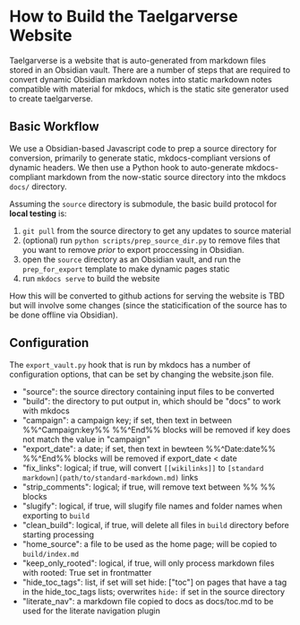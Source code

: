 # How to Build the Taelgarverse Website

Taelgarverse is a website that is auto-generated from markdown files stored in an Obsidian vault. There are a number of steps that are required to convert dynamic Obsidian markdown notes into static markdown notes compatible with material for mkdocs, which is the static site generator used to create taelgarverse.

## Basic Workflow

We use a Obsidian-based Javascript code to prep a source directory for conversion, primarily to generate static, mkdocs-compliant versions of dynamic headers. We then use a Python hook to auto-generate mkdocs-compliant markdown from the now-static source directory into the mkdocs `docs/` directory. 

Assuming the `source` directory is submodule, the basic build protocol for **local testing** is:
1. `git pull` from the source directory to get any updates to source material
2. (optional) run `python scripts/prep_source_dir.py` to remove files that you want to remove *prior* to export proccessing in Obsidian.
3. open the `source` directory as an Obsidian vault, and run the `prep_for_export` template to make dynamic pages static
4. run `mkdocs serve` to build the website

How this will be converted to github actions for serving the website is TBD but will involve some changes (since the staticification of the source has to be done offline via Obsidian).

## Configuration

The `export_vault.py` hook that is run by mkdocs has a number of configuration options, that can be set by changing the website.json file.

- "source": the source directory containing input files to be converted
- "build": the directory to put output in, which should be "docs" to work with mkdocs
- "campaign": a campaign key; if set, then text in between %%^Campaign:key%% %%^End%% blocks will be removed if key does not match the value in "campaign"
- "export_date": a date; if set, then text in bewteen %%^Date:date%% %%^End%% blocks will be removed if export_date < date
- "fix_links": logical; if true, will convert `[[wikilinks]]` to `[standard markdown](path/to/standard-markdown.md)` links
- "strip_comments": logical; if true, will remove text between %% %% blocks
- "slugify": logical, if true, will slugify file names and folder names when exporting to `build`
- "clean_build": logical, if true, will delete all files in `build` directory before starting processing
- "home_source": a file to be used as the home page; will be copied to `build/index.md`
- "keep_only_rooted": logical, if true, will only process markdown files with rooted: True set in frontmatter
- "hide_toc_tags": list, if set will set hide: ["toc"] on pages that have a tag in the hide_toc_tags lists; overwrites `hide:` if set in the source directory
- "literate_nav": a markdown file copied to docs as docs/toc.md to be used for the literate navigation plugin


